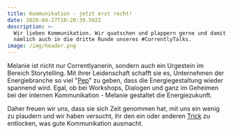 ```yaml
---
title: Kommunikation - jetzt erst recht!
date: 2020-04-27T10:20:39.592Z
description: >-
  Wir lieben Kommunikation. Wir quatschen und plappern gerne und damit ging es
  nämlich auch in die dritte Runde unseres #CorrentlyTalks. 
image: /img/header.png
---
```

Melanie ist nicht nur Correntlyanerin, sondern auch ein Urgestein im Bereich Storytelling. Mit ihrer Leidenschaft schafft sie es, Unternehmen der Energiebranche so viel "[Pep](https://tracemaker.de/)" zu geben, dass die Energiegestaltung wieder spannend wird. Egal, ob bei Workshops, Dialogen und ganz im Geheimen bei der internen Kommunikation - Melanie gestaltet die Energiezukunft. 

Daher freuen wir uns, dass sie sich Zeit genommen hat, mit uns ein wenig zu plaudern und wir haben versucht, ihr den ein oder anderen [Trick](https://www.youtube.com/watch?v=sdFGgtwquS8&t=92s) zu entlocken, was gute Kommunikation ausmacht.
